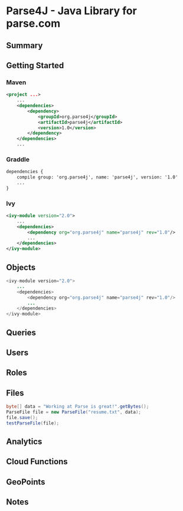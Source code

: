 Parse4J - Java Library for parse.com
====================================

Summary
-------


Getting Started
---------------

### Maven ###

```XML
<project ...>
    ...
    <dependencies>
        <dependency>
            <groupId>org.parse4j</groupId>
            <artifactId>parse4j</artifactId>
            <version>1.0</version>
        </dependency>
    </dependencies>
    ...
```

### Graddle ###

```XML
dependencies {
    compile group: 'org.parse4j', name: 'parse4j', version: '1.0'
    ...
}
```

### Ivy ###

```XML
<ivy-module version="2.0">
    ...
    <dependencies>
        <dependency org="org.parse4j" name="parse4j" rev="1.0"/>
        ...
    </dependencies>
</ivy-module>
```

Objects
-------

```Java
<ivy-module version="2.0">
    ...
    <dependencies>
        <dependency org="org.parse4j" name="parse4j" rev="1.0"/>
        ...
    </dependencies>
</ivy-module>
```

Queries
-------


Users
-----


Roles
-----


Files
-----

```JAVA
byte[] data = "Working at Parse is great!".getBytes();
ParseFile file = new ParseFile("resume.txt", data);
file.save();
testParseFile(file);
```

Analytics
---------


Cloud Functions
---------------


GeoPoints
---------

Notes
-----